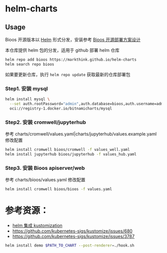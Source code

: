 # helm-charts

## Usage

Bioos 开源版本以 [Helm](https://helm.sh) 形式分发，安装参考 [Bioos 开源部署方案设计](https://bytedance.feishu.cn/docx/IrwHdNXi8oGYRPxe6VCcCPsMnmf) 

本仓库提供 helm 包的分发，适用于 github 部署 helm 仓库

```bash
helm repo add bioos https://markthink.github.io/helm-charts
helm search repo bioos
```

如果要更新仓库，执行  `helm repo update` 获取最新的仓库部署包


### Step1. 安装 mysql 

```bash
helm install mysql \
  --set auth.rootPassword="admin",auth.database=bioos,auth.username=admin,auth.password=admin,global.storageClass=nfs-csi,primary.persistence.size=50Gi \
  oci://registry-1.docker.io/bitnamicharts/mysql
```

### Step2. 安装 cromwell/jupyterhub

参考 charts/cromwell/values.yaml|charts/jupyterhub/values.example.yaml 修改配置

```bash
helm install cromwell bioos/cromwell -f values_well.yaml
helm install jupyterhub bioos/jupyterhub -f values_hub.yaml
```

### Step3. 安装 Bioos apiserver/web

参考 charts/bioos/values.yaml 修改配置

```bash
helm install cromwell bioos/bioos -f values.yaml
```


# 参考资源：
- [helm 集成 kustomization](https://austindewey.com/2020/07/27/patch-any-helm-chart-template-using-a-kustomize-post-renderer/)
- https://github.com/kubernetes-sigs/kustomize/issues/680
- https://github.com/kubernetes-sigs/kustomize/issues/3787

```bash
helm install demo $PATH_TO_CHART --post-renderer=./hook.sh
```

